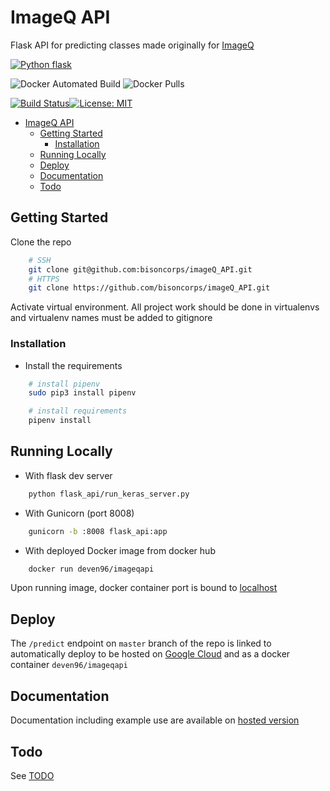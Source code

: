 # ImageQ API

Flask API for predicting classes made originally for [ImageQ](https://github.com/bisoncorps/imageQ)

[![Python flask](https://img.shields.io/badge/Python-flask-blue.svg)](https://http://flask.pocoo.org/)

![Docker Automated Build](https://img.shields.io/docker/automated/deven96/imageqapi.svg?style=flat)
![Docker Pulls](https://img.shields.io/docker/pulls/deven96/imageqapi.svg?style=flat)

[![Build Status](https://travis-ci.com/bisoncorps/imageQ_API.svg?branch=master)](https://travis-ci.com/bisoncorps/imageQ_API)[![License: MIT](https://img.shields.io/badge/License-MIT-yellow.svg)](https://opensource.org/licenses/MIT)

- [ImageQ API](#imageq-api)
  - [Getting Started](#getting-started)
    - [Installation](#installation)
  - [Running Locally](#running-locally)
  - [Deploy](#deploy)
  - [Documentation](#documentation)
  - [Todo](#todo)

## Getting Started

Clone the repo

```bash
    # SSH
    git clone git@github.com:bisoncorps/imageQ_API.git
    # HTTPS
    git clone https://github.com/bisoncorps/imageQ_API.git
```

Activate virtual environment. All project work should be done in virtualenvs and virtualenv names must be added to gitignore

### Installation

- Install the requirements

```bash
    # install pipenv
    sudo pip3 install pipenv

    # install requirements
    pipenv install
```

## Running Locally

- With flask dev server

```bash
    python flask_api/run_keras_server.py
```

- With Gunicorn (port 8008)

```bash
    gunicorn -b :8008 flask_api:app
```

- With deployed Docker image from docker hub

```bash
    docker run deven96/imageqapi
```

Upon running image, docker container port is bound to [localhost](http://localhost:8008)

## Deploy

The `/predict` endpoint on `master` branch of the repo is linked to automatically deploy to be hosted on [Google Cloud](https://imageqapi.appspot.com/predict) and as a docker container `deven96/imageqapi`

## Documentation

Documentation including example use are available on [hosted version](https://imageqapi.appspot.com)

## Todo

See [TODO](TODO.md)